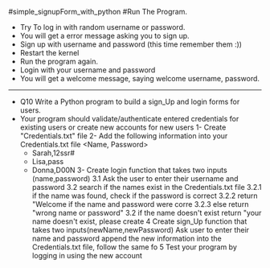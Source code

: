 #simple_signupForm_with_python
#Run The Program.
- Try To log in with random username or password.
- You will get a error message asking you to sign up.
- Sign up with username and password (this time remember them :))
- Restart the kernel
- Run the program again.
- Login with your username and password
- You will get a welcome message, saying welcome username, password.
______________________________________________________________________________________
- Q10 Write a Python program to build a sign_Up and login forms for users.
- Your program should validate/authenticate entered credentials for existing users or create new accounts for new users
1- Create "Credentials.txt" file
2- Add the following information into your Credentials.txt file <Name, Password>
     - Sarah,12ssr#
     - Lisa,pass
     - Donna,D00N
3- Create login function that takes two inputs (name,password)
      3.1 Ask the user to enter their username and password
      3.2 search if the names exist in the Credentials.txt file
      3.2.1 if the name was found, check if the password is correct
      3.2.2 return "Welcome <persons name> if the name and password were corre
      3.2.3 else return "wrong name or password"
      3.2 if the name doesn't exist return "your name doesn't exist, please create
      4 Create sign_Up function that takes two inputs(newName,newPassword)
      Ask user to enter their name and password
      append the new information into the Credentials.txt file, follow the same fo
      5 Test your program by logging in using the new account
